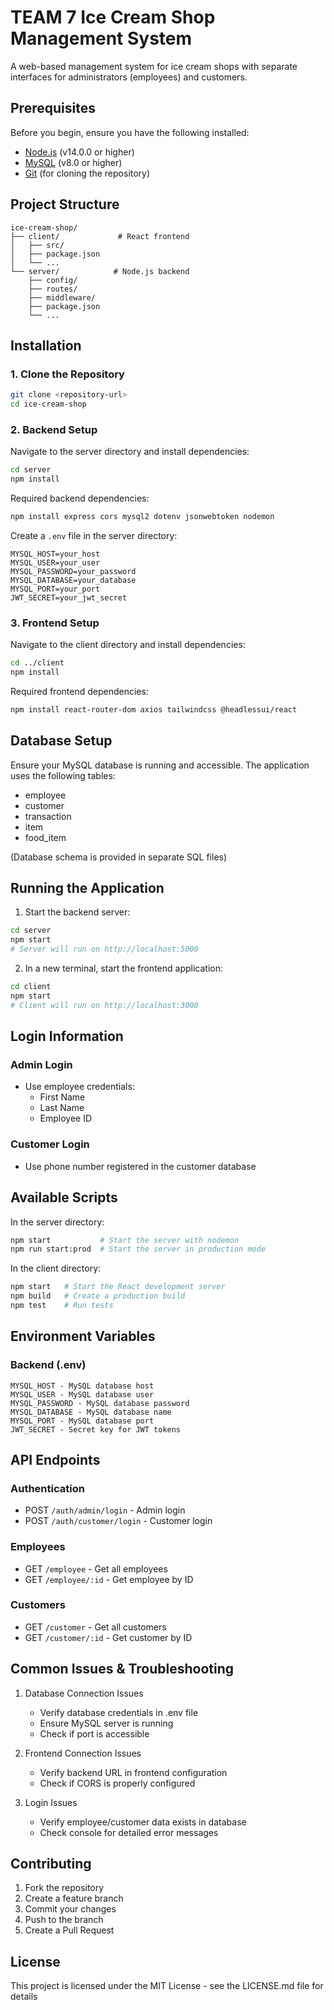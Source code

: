 # TEAM 7 Ice Cream Shop Management System

A web-based management system for ice cream shops with separate interfaces for administrators (employees) and customers.

## Prerequisites

Before you begin, ensure you have the following installed:
- [Node.js](https://nodejs.org/) (v14.0.0 or higher)
- [MySQL](https://www.mysql.com/) (v8.0 or higher)
- [Git](https://git-scm.com/) (for cloning the repository)

## Project Structure
```
ice-cream-shop/
├── client/             # React frontend
│   ├── src/
│   ├── package.json
│   └── ...
└── server/            # Node.js backend
    ├── config/
    ├── routes/
    ├── middleware/
    ├── package.json
    └── ...
```

## Installation

### 1. Clone the Repository
```bash
git clone <repository-url>
cd ice-cream-shop
```

### 2. Backend Setup

Navigate to the server directory and install dependencies:
```bash
cd server
npm install
```

Required backend dependencies:
```bash
npm install express cors mysql2 dotenv jsonwebtoken nodemon
```

Create a `.env` file in the server directory:
```env
MYSQL_HOST=your_host
MYSQL_USER=your_user
MYSQL_PASSWORD=your_password
MYSQL_DATABASE=your_database
MYSQL_PORT=your_port
JWT_SECRET=your_jwt_secret
```

### 3. Frontend Setup

Navigate to the client directory and install dependencies:
```bash
cd ../client
npm install
```

Required frontend dependencies:
```bash
npm install react-router-dom axios tailwindcss @headlessui/react
```

## Database Setup

Ensure your MySQL database is running and accessible. The application uses the following tables:
- employee
- customer
- transaction
- item
- food_item

(Database schema is provided in separate SQL files)

## Running the Application

1. Start the backend server:
```bash
cd server
npm start
# Server will run on http://localhost:5000
```

2. In a new terminal, start the frontend application:
```bash
cd client
npm start
# Client will run on http://localhost:3000
```

## Login Information

### Admin Login
- Use employee credentials:
  - First Name
  - Last Name
  - Employee ID

### Customer Login
- Use phone number registered in the customer database

## Available Scripts

In the server directory:
```bash
npm start           # Start the server with nodemon
npm run start:prod  # Start the server in production mode
```

In the client directory:
```bash
npm start   # Start the React development server
npm build   # Create a production build
npm test    # Run tests
```

## Environment Variables

### Backend (.env)
```env
MYSQL_HOST - MySQL database host
MYSQL_USER - MySQL database user
MYSQL_PASSWORD - MySQL database password
MYSQL_DATABASE - MySQL database name
MYSQL_PORT - MySQL database port
JWT_SECRET - Secret key for JWT tokens
```

## API Endpoints

### Authentication
- POST `/auth/admin/login` - Admin login
- POST `/auth/customer/login` - Customer login

### Employees
- GET `/employee` - Get all employees
- GET `/employee/:id` - Get employee by ID

### Customers
- GET `/customer` - Get all customers
- GET `/customer/:id` - Get customer by ID

## Common Issues & Troubleshooting

1. Database Connection Issues
   - Verify database credentials in .env file
   - Ensure MySQL server is running
   - Check if port is accessible

2. Frontend Connection Issues
   - Verify backend URL in frontend configuration
   - Check if CORS is properly configured

3. Login Issues
   - Verify employee/customer data exists in database
   - Check console for detailed error messages

## Contributing

1. Fork the repository
2. Create a feature branch
3. Commit your changes
4. Push to the branch
5. Create a Pull Request

## License

This project is licensed under the MIT License - see the LICENSE.md file for details

